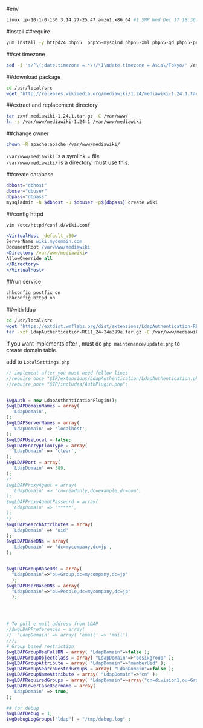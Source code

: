 
#env
```bash
Linux ip-10-1-0-130 3.14.27-25.47.amzn1.x86_64 #1 SMP Wed Dec 17 18:36:15 UTC 2014 x86_64 x86_64 x86_64 GNU/Linux
```

#install
##require 
```bash
yum install -y httpd24 php55  php55-mysqlnd php55-xml php55-gd php55-pecl-apc php55-mbstring php55-pecl-imagick php55-intl git mysql postfix mailx
```

##set timezone
```bash
sed -i 's/^\(;date.timezone =.*\)/\1\ndate.timezone = Asia\/Tokyo/' /etc/php.ini
```
##download package

```bash
cd /usr/local/src
wget "http://releases.wikimedia.org/mediawiki/1.24/mediawiki-1.24.1.tar.gz"
```

##extract and replacement directory

```bash
tar zxvf mediawiki-1.24.1.tar.gz -C /var/www/
ln -s /var/www/mediawiki-1.24.1 /var/www/mediawiki
```

##change owner
```bash
chown -R apache:apache /var/www/mediawiki/
```
`/var/www/mediawiki` is a symlink = file  
`/var/www/mediawiki/` is a directory. must use this.

##create database
```bash
dbhost="dbhost"
dbuser="dbuser"
dbpass="dbpass"
mysqladmin -h $dbhost -u $dbuser -p${dbpass} create wiki
```

##config httpd
```bash
vim /etc/httpd/conf.d/wiki.conf
```
```apache
<VirtualHost _default_:80>
ServerName wiki.mydomain.com
DocumentRoot /var/www/mediawiki
<Directory /var/www/mediawiki>
AllowOverride all
</Directory>
</VirtualHost>
```

##run service
```bash
chkconfig postfix on
chkconfig httpd on
```

##with ldap
```bash
cd /usr/local/src
wget "https://extdist.wmflabs.org/dist/extensions/LdapAuthentication-REL1_24-24a399e.tar.gz"
tar -xzf LdapAuthentication-REL1_24-24a399e.tar.gz -C /var/www/mediawiki/extensions
```

if you want implements after , must do `php maintenance/update.php` to create domain table.

add to `LocalSettings.php`
```php
// implement after you must need fellow lines
//require_once "$IP/extensions/LdapAuthentication/LdapAuthentication.php";
//require_once "$IP/includes/AuthPlugin.php";


$wgAuth = new LdapAuthenticationPlugin();
$wgLDAPDomainNames = array(
  'LdapDomain',
);
$wgLDAPServerNames = array(
  'LdapDomain' => 'localhost',
);
$wgLDAPUseLocal = false;
$wgLDAPEncryptionType = array(
  'LdapDomain' => 'clear',
);
$wgLDAPPort = array(
  'LdapDomain' => 389,
);
/*
$wgLDAPProxyAgent = array(
  'LdapDomain' => 'cn=readonly,dc=example,dc=com',
);
$wgLDAPProxyAgentPassword = array(
  'LdapDomain' => '*****',
);
*/
$wgLDAPSearchAttributes = array(
  'LdapDomain' => 'uid'
);
$wgLDAPBaseDNs = array(
  'LdapDomain' => 'dc=mycompany,dc=jp',
);


$wgLDAPGroupBaseDNs = array(
  "LdapDomain"=>"ou=Group,dc=mycompany,dc=jp"
  );
$wgLDAPUserBaseDNs = array(
  "LdapDomain"=>"ou=People,dc=mycompany,dc=jp"
  );




# To pull e-mail address from LDAP
//$wgLDAPPreferences = array(
//  'LdapDomain' => array( 'email' => 'mail')
//);
# Group based restriction
$wgLDAPGroupUseFullDN = array( "LdapDomain"=>false );
$wgLDAPGroupObjectclass = array( "LdapDomain"=>"posixgroup" );
$wgLDAPGroupAttribute = array( "LdapDomain"=>"memberUid" );
$wgLDAPGroupSearchNestedGroups = array( "LdapDomain"=>false );
$wgLDAPGroupNameAttribute = array( "LdapDomain"=>"cn" );
$wgLDAPRequiredGroups = array( "LdapDomain"=>array("cn=division1,ou=Group,dc=mycompany,dc=jp"));
$wgLDAPLowerCaseUsername = array(
  'LdapDomain' => true,
);

## for debug 
$wgLDAPDebug = 1;
$wgDebugLogGroups["ldap"] = "/tmp/debug.log" ;
```
